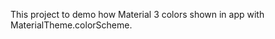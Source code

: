 This project to demo how Material 3 colors shown in app with MaterialTheme.colorScheme.<color-element>
